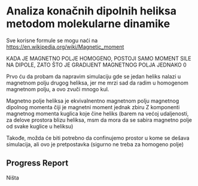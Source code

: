 # Analiza konačnih dipolnih heliksa metodom molekularne dinamike
 
 Sve korisne formule se mogu naći na https://en.wikipedia.org/wiki/Magnetic_moment
 
 KADA JE MAGNETNO POLJE HOMOGENO, POSTOJI SAMO MOMENT SILE NA DIPOLE, ZATO ŠTO JE GRADIJENT MAGNETNOG POLJA JEDNAKO 0
 
 Prvo ću da probam da napravim simulaciju gde se jedan heliks nalazi u magnetnom polju drugog heliksa, jer me mrzi sad da radim u homogenom magnetnom polju, a ovo zvuči mnogo kul.
 
 Magnetno polje heliksa je ekvivalnentno magnetnom polju magnetnog dipolnog momenta čiji je magnetni moment jednak zbiru Z komponenti magnetnog momenta kuglica koje čine heliks (barem na većoj udaljenosti, za delove prostora blizu heliksa, msm da mora da se sabira magnetno polje od svake kuglice u heliksu)
 
 Takođe, možda će biti potrebno da confinujemo prostor u kome se dešava simulacija, ali ovo je pretpostavka (sigurno ne treba za homogeno polje)
 
## Progress Report

Ništa

